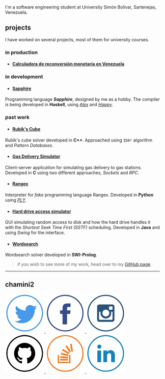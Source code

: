 I'm a software engineering student at University Simón Bolívar, Sartenejas, Venezuela.

## projects

I have worked on several projects, most of them for university courses.

### in production

* #### [Calculadora de reconversión monetaria en Venezuela](/calculadora-reconversion-monetaria)

### in development

* #### [Sapphire](https://github.com/chamini2/sapphire)
Programming language ***Sapphire***, designed by me as a hobby.
The compiler is being developed in **Haskell**, using *[Alex](https://github.com/simonmar/alex)* and *[Happy](https://github.com/simonmar/happy)*.

### past work

* #### [Rubik's Cube](https://github.com/chamini2/rubiks_cube)
Rubik's cube solver developed in **C++**.
Approached using `IDA*` algorithm and *Pattern Databases*.

* #### [Gas Delivery Simulator](https://github.com/chamini2/gas_delivery_simulator)
Client-server application for simulating gas delivery to gas stations.
Developed in **C** using two different approaches, *Sockets* and *RPC*.

* #### [Rangex](https://gtihub.com/chamini2/rangex)
Interpreter for *fake* programming language Rangex.
Developed in **Python** using *[PLY](http://www.dabeaz.com/ply/)*.

* #### [Hard drive access simulator](https://github.com/chamini2/disk_simulator)
GUI simulating random access to disk and how the hard drive handles it with the *Shortest Seek Time First (SSTF)* scheduling. Developed in **Java** and using *Swing* for the interface.

* #### [Wordsearch](https://github.com/chamini2/wordsearch)
Wordsearch solver developed in **SWI-Prolog**.

> if you wish to see more of my work, head over to my [GitHub page](https://github.com/chamini2).

***

## chamini2

<p>
    <a class="social" href="http://twitter.com/chamini2" alt="Twitter">
        <img src="/img/twitter-128.png">
    </a>
    <a class="social" href="http://facebook.com/chamini2" alt="Facebook">
        <img src="/img/facebook-128.png">
    </a>
    <a class="social" href="http://instagram.com/chamini2" alt="Instagram">
        <img src="/img/instagram-128.png">
    </a>
    <a class="social" href="http://github.com/chamini2" alt="GitHub">
        <img src="/img/github-128.png">
    </a>
    <a class="social" href="http://stackoverflow.com/users/1276441/chamini2" alt="Stack Overflow">
        <img src="/img/stackoverflow-128.png">
    </a>
    <a class="social" href="https://www.linkedin.com/in/chamini2" alt="LinkedIn">
        <img src="/img/linkedin-128.png">
    </a>
</p>
